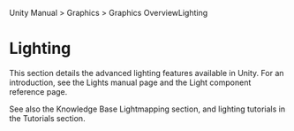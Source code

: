 Unity Manual > Graphics > Graphics OverviewLighting

# Lighting

This section details the advanced lighting features available in Unity. For an introduction, see the Lights manual page and the Light component reference page.

See also the Knowledge Base Lightmapping section, and lighting tutorials in the Tutorials section.

